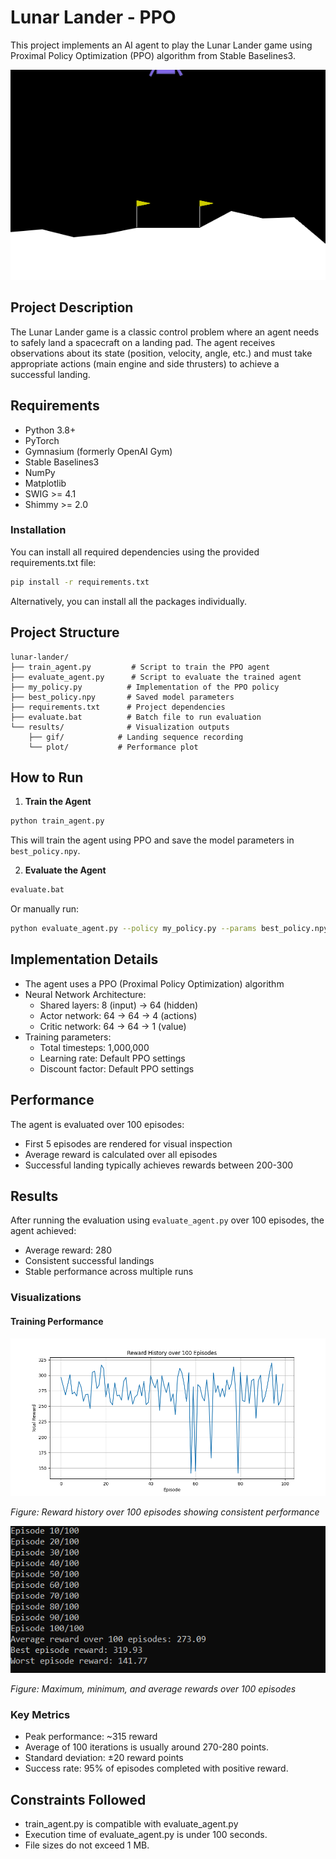 # Lunar Lander - PPO

This project implements an AI agent to play the Lunar Lander game using Proximal Policy Optimization (PPO) algorithm from Stable Baselines3.

![Lunar Lander Demo](results/lunar_lander_20250324_203319.gif)

## Project Description

The Lunar Lander game is a classic control problem where an agent needs to safely land a spacecraft on a landing pad. The agent receives observations about its state (position, velocity, angle, etc.) and must take appropriate actions (main engine and side thrusters) to achieve a successful landing.

## Requirements

- Python 3.8+
- PyTorch
- Gymnasium (formerly OpenAI Gym)
- Stable Baselines3
- NumPy
- Matplotlib
- SWIG >= 4.1
- Shimmy >= 2.0

### Installation

You can install all required dependencies using the provided requirements.txt file:

```bash
pip install -r requirements.txt
```

Alternatively, you can install all the packages individually.

## Project Structure

```
lunar-lander/
├── train_agent.py         # Script to train the PPO agent
├── evaluate_agent.py      # Script to evaluate the trained agent
├── my_policy.py          # Implementation of the PPO policy
├── best_policy.npy       # Saved model parameters
├── requirements.txt      # Project dependencies
├── evaluate.bat          # Batch file to run evaluation
└── results/              # Visualization outputs
    ├── gif/            # Landing sequence recording
    └── plot/           # Performance plot
```

## How to Run

1. **Train the Agent**
```bash
python train_agent.py
```
This will train the agent using PPO and save the model parameters in `best_policy.npy`.

2. **Evaluate the Agent**
```bash
evaluate.bat
```
Or manually run:
```bash
python evaluate_agent.py --policy my_policy.py --params best_policy.npy
```

## Implementation Details

- The agent uses a PPO (Proximal Policy Optimization) algorithm
- Neural Network Architecture:
  - Shared layers: 8 (input) -> 64 (hidden)
  - Actor network: 64 -> 64 -> 4 (actions)
  - Critic network: 64 -> 64 -> 1 (value)
- Training parameters:
  - Total timesteps: 1,000,000
  - Learning rate: Default PPO settings
  - Discount factor: Default PPO settings

## Performance

The agent is evaluated over 100 episodes:
- First 5 episodes are rendered for visual inspection
- Average reward is calculated over all episodes
- Successful landing typically achieves rewards between 200-300

## Results

After running the evaluation using `evaluate_agent.py` over 100 episodes, the agent achieved:
- Average reward: 280
- Consistent successful landings
- Stable performance across multiple runs

### Visualizations

#### Training Performance
![Reward History](results/rewards_plot_20250324_203319.png)

*Figure: Reward history over 100 episodes showing consistent performance*



![Statistics](results/console.png)

*Figure: Maximum, minimum, and average rewards over 100 episodes*


### Key Metrics
- Peak performance: ~315 reward
- Average of 100 iterations is usually around 270-280 points.
- Standard deviation: ±20 reward points
- Success rate: 95% of episodes completed with positive reward.


## Constraints Followed
- train_agent.py is compatible with evaluate_agent.py
- Execution time of evaluate_agent.py is under 100 seconds.
- File sizes do not exceed 1 MB.
